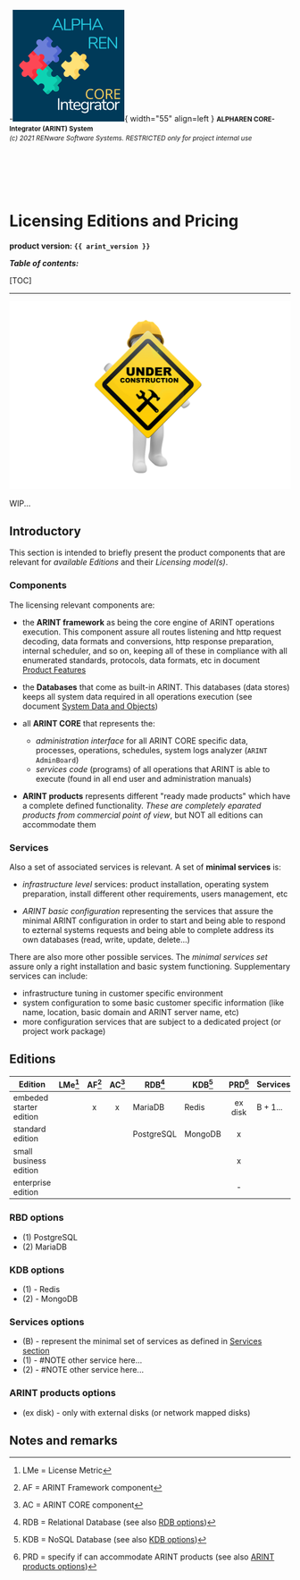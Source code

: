 -![arint_logo](../pictures/arint_logo.png){ width="55" align=left }
<small markdown>**ALPHAREN CORE-Integrator (ARINT) System**<br>
*(c) 2021 RENware Software Systems. RESTRICTED only for project internal use*
</small><br><br><br><br><br><br>


# Licensing Editions and Pricing

**product version: `{{ arint_version }}`**


***Table of contents:***

[TOC]

***


![wip page](../pictures/under_maintenance.png)

WIP...


## Introductory

This section is intended to briefly present the product components that are relevant for *available Editions* and their *Licensing model(s)*.

### Components

The licensing relevant components are:

* the **ARINT framework** as being the core engine of ARINT operations execution. This component assure all routes listening and http request decoding, data formats and conversions, http response preparation, internal scheduler, and so on, keeping all of these in compliance with all enumerated standards, protocols, data formats, etc in document [Product Features](./810.46-Product_Features.md)

* the **Databases** that come as built-in ARINT. This databases (data stores) keeps all system data required in all operations execution (see document [System Data and Objects](./810.03-System_Data_and_Objects.md))

* all **ARINT CORE** that represents the:
    * *administration interface* for all ARINT CORE specific data, processes, operations, schedules, system logs analyzer (`ARINT AdminBoard`)
    * *services code* (programs) of all operations that ARINT is able to execute (found in all end user and administration manuals)

* **ARINT products** represents different "ready made products" which have a complete defined functionality. *These are completely eparated products from commercial point of view*, but NOT all editions can accommodate them


### Services

Also a set of associated services is relevant. A set of **minimal services** is:

* *infrastructure level* services: product installation, operating system preparation, install different other requirements, users management, etc

* *ARINT basic configuration* representing the services that assure the minimal ARINT configuration in order to start and being able to respond to ezternal systems requests and being able to complete address its own databases (read, write, update, delete...)

There are also more other possible services. The *minimal services set* assure only a right installation and basic system functioning. Supplementary services can include:

* infrastructure tuning in customer specific environment
* system configuration to some basic customer specific information (like name, location, basic domain and ARINT server name, etc)
* more configuration services that are subject to a dedicated project (or project work package)





## Editions



| Edition                | LMe[^1] | AF[^2] | AC[^3] | RDB[^4]    | KDB[^5] | PRD[^6] | Services | Notes |
| ----------------------- | ------- | :----: | :----: | ---------- | ------- | :-----: | -------- | ----- |
| embeded starter edition |         |   x    |   x    | MariaDB    | Redis   | ex disk | B + 1... |       |
| standard edition        |         |        |        | PostgreSQL | MongoDB |    x    |          |       |
| small business edition  |         |        |        |            |         |    x    |         |       |
| enterprise edition      |         |        |        |            |         |    -    |         |       |







### RBD options

* (1) PostgreSQL
* (2) MariaDB


### KDB options

* (1) - Redis
* (2) - MongoDB


### Services options

* (B) - represent the minimal set of services as defined in [Services section](#services)
* (1) - #NOTE other service here...
* (2) - #NOTE other service here...


### ARINT products options

* (ex disk) - only with external disks (or network mapped disks)










## Notes and remarks

[^1]: LMe = License Metric
[^2]: AF = ARINT Framework component
[^3]: AC = ARINT CORE component
[^4]: RDB = Relational Database (see also [RDB options](#rbd-options))
[^5]: KDB = NoSQL Database (see also [KDB options](#kdb-options))
[^6]: PRD = specify if can accommodate ARINT products (see also [ARINT products options](#arint-products-options))




